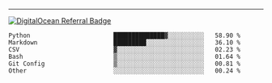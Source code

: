 ---
[![DigitalOcean Referral Badge](https://web-platforms.sfo2.digitaloceanspaces.com/WWW/Badge%203.svg)](https://www.digitalocean.com/?refcode=37fa54d82492&utm_campaign=Referral_Invite&utm_medium=Referral_Program&utm_source=badge)

<!--START_SECTION:waka-->

```text
Python                       ██████████████▓░░░░░░░░░░   58.90 %
Markdown                     █████████░░░░░░░░░░░░░░░░   36.10 %
CSV                          ▓░░░░░░░░░░░░░░░░░░░░░░░░   02.23 %
Bash                         ▒░░░░░░░░░░░░░░░░░░░░░░░░   01.64 %
Git Config                   ▒░░░░░░░░░░░░░░░░░░░░░░░░   00.81 %
Other                        ░░░░░░░░░░░░░░░░░░░░░░░░░   00.24 %
```

<!--END_SECTION:waka-->


[linkedin]: https://www.linkedin.com/in/mohamed-elh/

